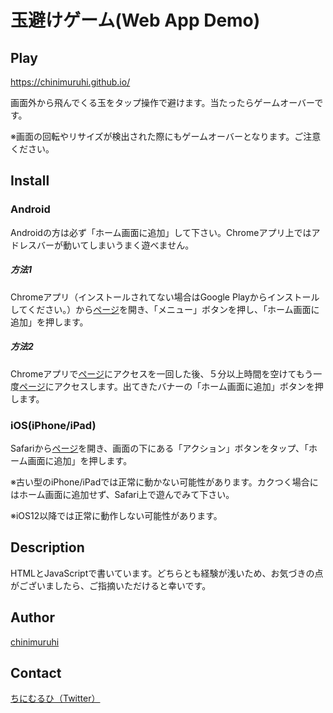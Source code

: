 玉避けゲーム(Web App Demo)
==
## Play
<https://chinimuruhi.github.io/>

画面外から飛んでくる玉をタップ操作で避けます。当たったらゲームオーバーです。

※画面の回転やリサイズが検出された際にもゲームオーバーとなります。ご注意ください。

## Install
### Android
Androidの方は必ず「ホーム画面に追加」して下さい。Chromeアプリ上ではアドレスバーが動いてしまいうまく遊べません。

##### 方法1
Chromeアプリ（インストールされてない場合はGoogle Playからインストールしてください。）から[ページ](https://chinimuruhi.github.io/)を開き、「メニュー」ボタンを押し、「ホーム画面に追加」を押します。
##### 方法2
Chromeアプリで[ページ](https://chinimuruhi.github.io/)にアクセスを一回した後、５分以上時間を空けてもう一度[ページ](https://chinimuruhi.github.io/)にアクセスします。出てきたバナーの「ホーム画面に追加」ボタンを押します。

### iOS(iPhone/iPad)
Safariから[ページ](https://chinimuruhi.github.io/)を開き、画面の下にある「アクション」ボタンをタップ、「ホーム画面に追加」を押します。

※古い型のiPhone/iPadでは正常に動かない可能性があります。カクつく場合にはホーム画面に追加せず、Safari上で遊んでみて下さい。

※iOS12以降では正常に動作しない可能性があります。

## Description
HTMLとJavaScriptで書いています。どちらとも経験が浅いため、お気づきの点がございましたら、ご指摘いただけると幸いです。

## Author
[chinimuruhi](https://github.com/chinimuruhi)

## Contact
[ちにむるひ（Twitter）](https://twitter.com/ch1n1_net)
